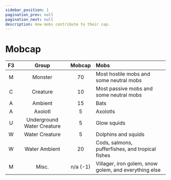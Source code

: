 ```yaml
---
sidebar_position: 1
pagination_prev: null
pagination_next: null
description: How mobs contribute to their cap.
---
```


# Mobcap

| F3 | Group | Mobcap | Mobs |
| :-: | :-: | :-: | :-- |
| M | Monster | 70 | Most hostile mobs and some neutral mobs |
| C | Creature | 10 | Most passive mobs and some neutral mobs |
| A | Ambient | 15 | Bats |
| A | Axolotl | 5 | Axolotls |
| U | Underground Water Creature | 5 | Glow squids |
| W | Water Creature | 5 | Dolphins and squids |
| W | Water Ambient | 20 | Cods, salmons, pufferfishes, and tropical fishes |
| M | Misc. | n/a (-1) | Villager, iron golem, snow golem, and everything else |
